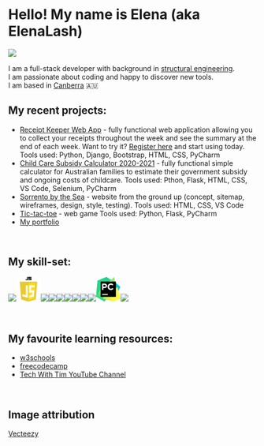 # Hello! My name is Elena (aka ElenaLash)

<img align="left" width="40%" src="https://elenalash.github.io/img/myGitImg.jpg">
<br>

I am a full-stack developer with background in [structural engineering](https://en.wikipedia.org/wiki/Structural_engineering). 
<br> I am passionate about coding and happy to discover new tools.
<br> I am based in [Canberra](https://en.wikipedia.org/wiki/Canberra) :australia:
<br>


## My recent projects:
* [Receipt Keeper Web App](https://receiptkeeper.pythonanywhere.com) - fully functional web application allowing you to collect your receipts throughout the week and see the summary at the end of each week. Want to try it? [Register here](https://receiptkeeper.pythonanywhere.com/register/) and start using today.
Tools used: Python, Django, Bootstrap, HTML, CSS, PyCharm
* [Child Care Subsidy Calculator 2020-2021](https://elenalash.pythonanywhere.com/ccs) - fully functional simple calculator for Australian families to estimate their government subsidy and ongoing costs of childcare.
Tools used: Pthon, Flask, HTML, CSS, VS Code, Selenium, PyCharm
* [Sorrento by the Sea](https://elenalash.github.io/sorrento/index.html) - website from the ground up (concept, sitemap, wireframes, design, style, testing).
Tools used: HTML, CSS, VS Code
* [Tic-tac-toe]() - web game
Tools used: Python, Flask, PyCharm
* [My portfolio](elenalash.github.io)
<br>

## My skill-set:
<img src="https://upload.wikimedia.org/wikipedia/commons/1/10/CSS3_and_HTML5_logos_and_wordmarks.svg" height="50px"><img src="https://github.com/elenalash/elenalash.github.io/blob/master/img/jslogo.png?raw=true" height="50px"><img src="https://getbootstrap.com/docs/4.5/assets/brand/bootstrap-solid.svg" height="50px"><img src="https://www.python.org/static/community_logos/python-logo-generic.svg" height="50px"><img src="https://static.djangoproject.com/img/logos/django-logo-positive.svg" height="50px"><img src="https://flask.palletsprojects.com/en/1.1.x/_images/flask-logo.png" height="50px"><img src="https://www.sqlite.org/images/sqlite370_banner.gif" height="50px"><img src="https://www.pythonanywhere.com/static/anywhere/images/PA-logo-snake-only.svg" height="50px"><img src="https://upload.wikimedia.org/wikipedia/commons/9/9a/Visual_Studio_Code_1.35_icon.svg" height="50px"><img src="https://github.com/elenalash/elenalash.github.io/blob/master/img/icon-pycharm.png?raw=true" height="50px"><img src="https://www.selenium.dev/images/selenium_logo_square_red.png" height="50px">

<br>

## My favourite learning resources:
* [w3schools](https://www.w3schools.com/)
* [freecodecamp](https://www.freecodecamp.org/)
* [Tech With Tim YouTube Channel](https://www.youtube.com/channel/UC4JX40jDee_tINbkjycV4Sg)
<br>

## Image attribution
<a href="https://www.vecteezy.com/"> Vecteezy</a>
